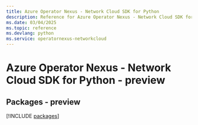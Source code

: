 ```yaml
---
title: Azure Operator Nexus - Network Cloud SDK for Python
description: Reference for Azure Operator Nexus - Network Cloud SDK for Python
ms.date: 03/04/2025
ms.topic: reference
ms.devlang: python
ms.service: operatornexus-networkcloud
---
```

# Azure Operator Nexus - Network Cloud SDK for Python - preview
## Packages - preview
[!INCLUDE [packages](operator-nexus---network-cloud-index.md)]